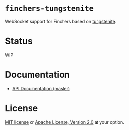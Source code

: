 # `finchers-tungstenite`

WebSocket support for Finchers based on [tungstenite].

[tungstenite]: https://github.com/snapview/tungstenite-rs

# Status
WIP

# Documentation
* [API Documentation (master)](https://finchers-rs.github.io/finchers-tungstenite)

# License
[MIT license](LICENSE-MIT) or [Apache License, Version 2.0](LICENSE-APACHE) at your option.
